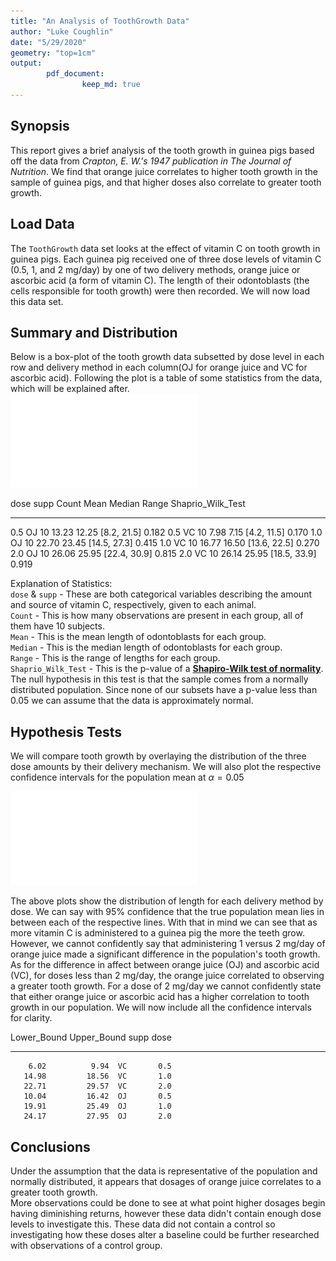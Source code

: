 ```yaml
---
title: "An Analysis of ToothGrowth Data"
author: "Luke Coughlin"
date: "5/29/2020"
geometry: "top=1cm"
output: 
        pdf_document:
                keep_md: true
---
```




## Synopsis  
This report gives a brief analysis of the tooth growth in guinea pigs based off the data from *Crapton, E. W.'s 1947 publication in The Journal of Nutrition*. We find that orange juice correlates to higher tooth growth in the sample of guinea pigs, and that higher doses also correlate to greater tooth growth.  

## Load Data  
The `ToothGrowth` data set looks at the effect of vitamin C on tooth growth in guinea pigs. Each guinea pig received one of three dose levels of vitamin C (0.5, 1, and 2 mg/day) by one of two delivery methods, orange juice or ascorbic acid (a form of vitamin C). The length of their odontoblasts (the cells responsible for tooth growth) were then recorded. We will now load this data set.  



## Summary and Distribution  
Below is a box-plot of the tooth growth data subsetted by dose level in each row and delivery method in each column(OJ for orange juice and VC for ascorbic acid). Following the plot is a table of some statistics from the data, which will be explained after.  
![](An_Analysis_of_ToothGrowth_Data_files/figure-latex/Summary-1.pdf)<!-- --> 

 dose  supp    Count    Mean   Median  Range           Shaprio_Wilk_Test
-----  -----  ------  ------  -------  -------------  ------------------
  0.5  OJ         10   13.23    12.25  [8.2, 21.5]                 0.182
  0.5  VC         10    7.98     7.15  [4.2, 11.5]                 0.170
  1.0  OJ         10   22.70    23.45  [14.5, 27.3]                0.415
  1.0  VC         10   16.77    16.50  [13.6, 22.5]                0.270
  2.0  OJ         10   26.06    25.95  [22.4, 30.9]                0.815
  2.0  VC         10   26.14    25.95  [18.5, 33.9]                0.919
  
Explanation of Statistics:  
`dose` & `supp` - These are both categorical variables describing the amount and source of vitamin C, respectively, given to each animal.  
`Count` - This is how many observations are present in each group, all of them have 10 subjects.  
`Mean` - This is the mean length of odontoblasts for each group.  
`Median` - This is the median length of odontoblasts for each group.  
`Range` - This is the range of lengths for each group.  
`Shaprio_Wilk_Test` - This is the p-value of a **[Shapiro-Wilk test of normality](https://en.wikipedia.org/wiki/Shapiro%E2%80%93Wilk_test)**. The null hypothesis in this test is that the sample comes from a normally distributed population. Since none of our subsets have a p-value less than 0.05 we can assume that the data is approximately normal.  

## Hypothesis Tests  
We will compare tooth growth by overlaying the distribution of the three dose amounts by their delivery mechanism. We will also plot the respective confidence intervals for the population mean at $\alpha = 0.05$  

![](An_Analysis_of_ToothGrowth_Data_files/figure-latex/Denisty_Plot-1.pdf)<!-- --> 
  
The above plots show the distribution of length for each delivery method by dose. We can say with 95% confidence that the true population mean lies in between each of the respective lines. With that in mind we can see that as more vitamin C is administered to a guinea pig the more the teeth grow. However, we cannot confidently say that administering 1 versus 2 mg/day of orange juice made a significant difference in the population's tooth growth.  
As for the difference in affect between orange juice (OJ) and ascorbic acid (VC), for doses less than 2 mg/day, the orange juice correlated to observing a greater tooth growth. For a dose of 2 mg/day we cannot confidently state that either orange juice or ascorbic acid has a higher correlation to tooth growth in our population. 
We will now include all the confidence intervals for clarity.  

 Lower_Bound   Upper_Bound  supp    dose
------------  ------------  -----  -----
        6.02          9.94  VC       0.5
       14.98         18.56  VC       1.0
       22.71         29.57  VC       2.0
       10.04         16.42  OJ       0.5
       19.91         25.49  OJ       1.0
       24.17         27.95  OJ       2.0

## Conclusions  
Under the assumption that the data is representative of the population and normally distributed, it appears that dosages of orange juice correlates to a greater tooth growth.  
More observations could be done to see at what point higher dosages begin having diminishing returns, however these data didn't contain enough dose levels to investigate this. These data did not contain a control so investigating how these doses alter a baseline could be further researched with observations of a control group. 
